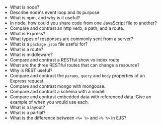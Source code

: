 * What is node?
* Describe node's event loop and its purpose
* What is npm, and why is it useful?
* In node, how could you share code from one JavaScript file to another?
* Compare and contrast an http verb, a path, and a route.
* What is Express?
* What types of responses are commonly sent from a server?
* What is a `package.json` file useful for?
* What is a route?
* What is middleware?
* Compare and contrast a RESTful show vs index route
* What are the three RESTful routes that can change a resource?
* Why is REST useful?
* Compare and contrast the `params`, `query` and `body` properties of an Express request.
* Compare and contrast mongo with mongoose.
* Compare and contrast a schema with a model.
* Compare and contrast embedded data with referenced data. Give an example of when you would use each.
* What is a layout?
* What is a partial?
* What is the difference between `<%= %>` and `<% %>` in EJS?
